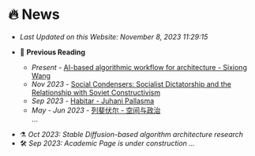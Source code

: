 # 🔥 News

- *Last Updated on this Website: November 8, 2023 11:29:15*

* 📔 **Previous Reading**

    * *Present* - [AI-based algorithmic workflow for architecture - Sixiong Wang](https://zwj5uynwea3.feishu.cn/docx/JMfOdyG2xoNlREx4FPncLXtDnXb)
    * *Nov 2023* - [Social Condensers: Socialist Dictatorship and the Relationship with Soviet Constructivism](https://academic-accelerator.com/encyclopedia/zh-cn/social-condenser)
    * *Sep 2023* - [Habitar - Juhani Pallasma](https://vdoc.pub/documents/habitar-5jv52ose5d60)
    * *May - Jun 2023* - [列斐伏尔 - 空间与政治]()
    <br>...


- ⚗️ *Oct 2023: Stable Diffusion-based algorithm architecture research*
- 🛠️ *Sep 2023: Academic Page is under construction ...*